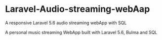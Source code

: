 # Laravel-Audio-streaming-webAap
A responsive Laravel 5.6 audio streaming webApp with SQL


A personal music streaming WebApp built with Laravel 5.6, Bulma and SQL
